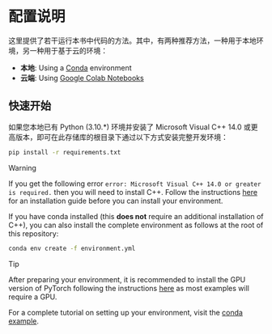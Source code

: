 ﻿# 配置说明

这里提供了若干运行本书中代码的方法。其中，有两种推荐方法，一种用于本地环境，另一种用于基于云的环境：

* **本地**: Using a [Conda](../.setup/conda) environment
* **云端**: Using [Google Colab Notebooks](https://github.com/HandsOnLLM/Hands-On-Large-Language-Models/tree/main?tab=readme-ov-file#table-of-contents)

## 快速开始

如果您本地已有 Python (3.10.*) 环境并安装了 Microsoft Visual C++ 14.0 或更高版本，即可在此存储库的根目录下通过以下方式安装完整开发环境：

```bash
pip install -r requirements.txt
```

> [!WARNING]
> If you get the following error `error: Microsoft Visual C++ 14.0 or greater is required.` then you will need to install C++. 
> Follow the instructions [here](common_issues.md) for an installation guide before you can install your environment.

If you have conda installed (this **does not** require an additional installation of C++), you can also install the complete environment as follows at the root of this repository:

```bash
conda env create -f environment.yml
```

> [!TIP]
> After preparing your environment, it is recommended to install the GPU version of PyTorch following the instructions [here](https://pytorch.org/) as most examples will require a GPU.

For a complete tutorial on setting up your environment, visit the [conda example](../.setup/conda).
